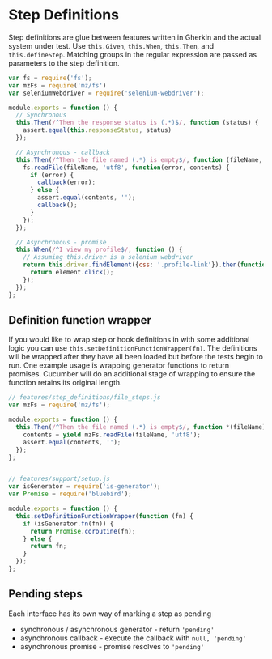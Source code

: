 # Step Definitions

Step definitions are glue between features written in Gherkin and the actual system under test.
Use `this.Given`, `this.When`, `this.Then`, and `this.defineStep`.
Matching groups in the regular expression are passed as parameters to the step definition.

```javascript
var fs = require('fs');
var mzFs = require('mz/fs')
var seleniumWebdriver = require('selenium-webdriver');

module.exports = function () {
  // Synchronous
  this.Then(/^Then the response status is (.*)$/, function (status) {
    assert.equal(this.responseStatus, status)
  });

  // Asynchronous - callback
  this.Then(/^Then the file named (.*) is empty$/, function (fileName, callback) {
    fs.readFile(fileName, 'utf8', function(error, contents) {
      if (error) {
        callback(error);
      } else {
        assert.equal(contents, '');
        callback();
      }
    });
  });

  // Asynchronous - promise
  this.When(/^I view my profile$/, function () {
    // Assuming this.driver is a selenium webdriver
    return this.driver.findElement({css: '.profile-link'}).then(function(element) {
      return element.click();
    });
  });
};
```


## Definition function wrapper

If you would like to wrap step or hook definitions in with some additional logic you can use `this.setDefinitionFunctionWrapper(fn)`. The definitions will be wrapped after they have all been loaded but before the tests begin to run. One example usage is wrapping generator functions to return promises. Cucumber will do an additional stage of wrapping to ensure the  function retains its original length.

```javascript
// features/step_definitions/file_steps.js
var mzFs = require('mz/fs');

module.exports = function () {
  this.Then(/^Then the file named (.*) is empty$/, function *(fileName) {
    contents = yield mzFs.readFile(fileName, 'utf8');
    assert.equal(contents, '');
  });
};


// features/support/setup.js
var isGenerator = require('is-generator');
var Promise = require('bluebird');

module.exports = function () {
  this.setDefinitionFunctionWrapper(function (fn) {
    if (isGenerator.fn(fn)) {
      return Promise.coroutine(fn);
    } else {
      return fn;
    }
  });
};
```

## Pending steps

Each interface has its own way of marking a step as pending
* synchronous / asynchronous generator - return `'pending'`
* asynchronous callback - execute the callback with `null, 'pending'`
* asynchronous promise - promise resolves to `'pending'`
